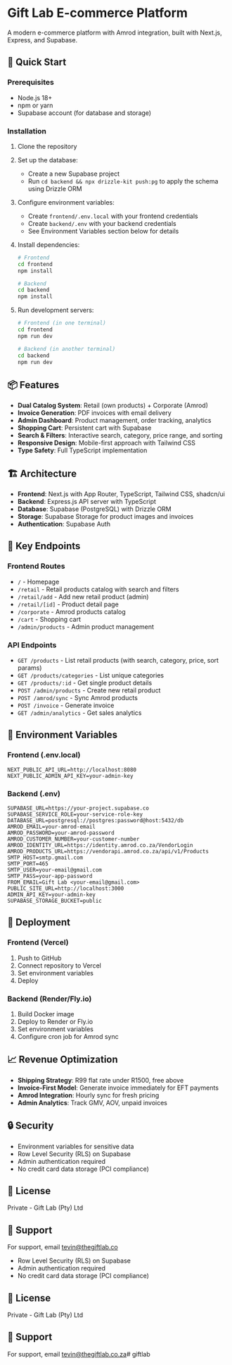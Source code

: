 # Gift Lab E-commerce Platform

A modern e-commerce platform with Amrod integration, built with Next.js, Express, and Supabase.

## 🚀 Quick Start

### Prerequisites
- Node.js 18+
- npm or yarn
- Supabase account (for database and storage)

### Installation

1. Clone the repository
2. Set up the database:
   - Create a new Supabase project
   - Run `cd backend && npx drizzle-kit push:pg` to apply the schema using Drizzle ORM

3. Configure environment variables:
   - Create `frontend/.env.local` with your frontend credentials
   - Create `backend/.env` with your backend credentials
   - See Environment Variables section below for details

4. Install dependencies:
   ```bash
   # Frontend
   cd frontend
   npm install

   # Backend
   cd backend
   npm install
   ```

5. Run development servers:
   ```bash
   # Frontend (in one terminal)
   cd frontend
   npm run dev

   # Backend (in another terminal)
   cd backend
   npm run dev
   ```

## 📦 Features

- **Dual Catalog System**: Retail (own products) + Corporate (Amrod)
- **Invoice Generation**: PDF invoices with email delivery
- **Admin Dashboard**: Product management, order tracking, analytics
- **Shopping Cart**: Persistent cart with Supabase
- **Search & Filters**: Interactive search, category, price range, and sorting
- **Responsive Design**: Mobile-first approach with Tailwind CSS
- **Type Safety**: Full TypeScript implementation

## 🏗️ Architecture

- **Frontend**: Next.js with App Router, TypeScript, Tailwind CSS, shadcn/ui
- **Backend**: Express.js API server with TypeScript
- **Database**: Supabase (PostgreSQL) with Drizzle ORM
- **Storage**: Supabase Storage for product images and invoices
- **Authentication**: Supabase Auth

## 📱 Key Endpoints

### Frontend Routes
- `/` - Homepage
- `/retail` - Retail products catalog with search and filters
- `/retail/add` - Add new retail product (admin)
- `/retail/[id]` - Product detail page
- `/corporate` - Amrod products catalog
- `/cart` - Shopping cart
- `/admin/products` - Admin product management

### API Endpoints
- `GET /products` - List retail products (with search, category, price, sort params)
- `GET /products/categories` - List unique categories
- `GET /products/:id` - Get single product details
- `POST /admin/products` - Create new retail product
- `POST /amrod/sync` - Sync Amrod products
- `POST /invoice` - Generate invoice
- `GET /admin/analytics` - Get sales analytics

## 🔧 Environment Variables

### Frontend (.env.local)
```
NEXT_PUBLIC_API_URL=http://localhost:8080
NEXT_PUBLIC_ADMIN_API_KEY=your-admin-key
```

### Backend (.env)
```
SUPABASE_URL=https://your-project.supabase.co
SUPABASE_SERVICE_ROLE=your-service-role-key
DATABASE_URL=postgresql://postgres:password@host:5432/db
AMROD_EMAIL=your-amrod-email
AMROD_PASSWORD=your-amrod-password
AMROD_CUSTOMER_NUMBER=your-customer-number
AMROD_IDENTITY_URL=https://identity.amrod.co.za/VendorLogin
AMROD_PRODUCTS_URL=https://vendorapi.amrod.co.za/api/v1/Products
SMTP_HOST=smtp.gmail.com
SMTP_PORT=465
SMTP_USER=your-email@gmail.com
SMTP_PASS=your-app-password
FROM_EMAIL=Gift Lab <your-email@gmail.com>
PUBLIC_SITE_URL=http://localhost:3000
ADMIN_API_KEY=your-admin-key
SUPABASE_STORAGE_BUCKET=public
```

## 🚀 Deployment

### Frontend (Vercel)
1. Push to GitHub
2. Connect repository to Vercel
3. Set environment variables
4. Deploy

### Backend (Render/Fly.io)
1. Build Docker image
2. Deploy to Render or Fly.io
3. Set environment variables
4. Configure cron job for Amrod sync

## 📈 Revenue Optimization

- **Shipping Strategy**: R99 flat rate under R1500, free above
- **Invoice-First Model**: Generate invoice immediately for EFT payments
- **Amrod Integration**: Hourly sync for fresh pricing
- **Admin Analytics**: Track GMV, AOV, unpaid invoices

## 🔒 Security

- Environment variables for sensitive data
- Row Level Security (RLS) on Supabase
- Admin authentication required
- No credit card data storage (PCI compliance)

## 📝 License

Private - Gift Lab (Pty) Ltd

## 🤝 Support

For support, email tevin@thegiftlab.co
- Row Level Security (RLS) on Supabase
- Admin authentication required
- No credit card data storage (PCI compliance)

## 📝 License

Private - Gift Lab (Pty) Ltd

## 🤝 Support

For support, email tevin@thegiftlab.co.za#   g i f t l a b 
 
 